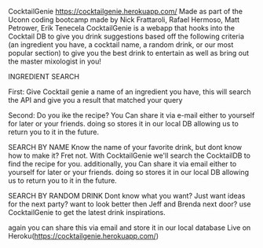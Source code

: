 CocktailGenie
https://cocktailgenie.herokuapp.com/
Made as part of the Uconn coding bootcamp 
made by Nick Frattaroli, Rafael Hermoso, Matt Petrower, Erik Tenecela
CocktailGenie is a webapp that hooks into the Cocktail DB to give you drink suggestions based off the following criteria 
(an ingredient you have, a cocktail name, a random drink, or our most popular section) to give you the best drink to entertain as well as bring out the master mixologist in you!

INGREDIENT SEARCH

First: Give Cocktail genie a name of an ingredient you have,
 this will search the API and give you a result that matched your query
 
Second: Do you ike the recipe? You Can share it via e-mail either to yourself for later or your friends. doing so stores it in our local DB allowing us to return you to it in the future.

SEARCH BY NAME
Know the name of your favorite drink, but dont know how to make it? Fret not. With CocktailGenie we'll search the CocktailDB to find the recipe for you. additionally, you Can share it via email either to yourself for later or your friends. doing so stores it in our local DB allowing us to return you to it in the future.

SEARCH BY RANDOM DRINK
Dont know what you want? Just want ideas for the next party? want to look better then Jeff and Brenda next door? use CocktailGenie to get the latest drink inspirations.
 
 again you can share this via email and store it in our local database
 Live on Heroku(https://cocktailgenie.herokuapp.com/)
 
 



